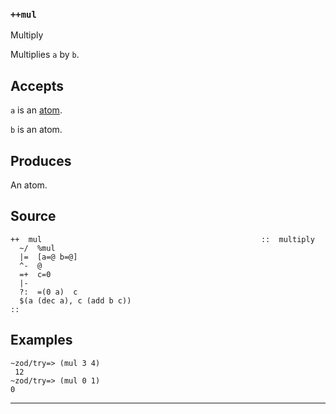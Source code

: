 ### `++mul`

Multiply

Multiplies `a` by `b`.

Accepts
-------

`a` is an [atom]().

`b` is an atom.

Produces
--------

An atom.

Source
------

    ++  mul                                                 ::  multiply
      ~/  %mul
      |=  [a=@ b=@]
      ^-  @
      =+  c=0
      |-
      ?:  =(0 a)  c
      $(a (dec a), c (add b c))
    ::

Examples
--------

    ~zod/try=> (mul 3 4)
     12 
    ~zod/try=> (mul 0 1) 
    0



***
